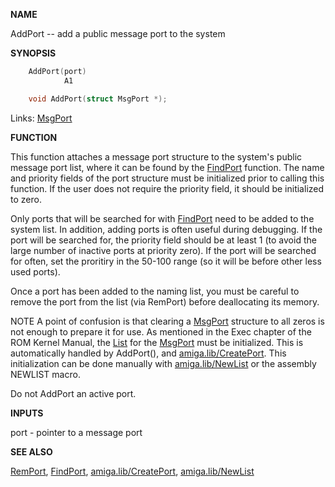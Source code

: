
**NAME**

AddPort -- add a public message port to the system

**SYNOPSIS**

```c
    AddPort(port)
            A1

    void AddPort(struct MsgPort *);

```
Links: [MsgPort](_0099) 

**FUNCTION**

This function attaches a message port structure to the system's
public message port list, where it can be found by the [FindPort](FindPort)
function.  The name and priority fields of the port structure must
be initialized prior to calling this function.  If the user does
not require the priority field, it should be initialized to zero.

Only ports that will be searched for with [FindPort](FindPort) need to
be added to the system list.  In addition, adding ports is often
useful during debugging.  If the port will be searched for,
the priority field should be at least 1 (to avoid the large number
of inactive ports at priority zero).  If the port will be searched
for often, set the proritiry in the 50-100 range (so it will be
before other less used ports).

Once a port has been added to the naming list, you must be careful
to remove the port from the list (via RemPort) before deallocating
its memory.

NOTE
A point of confusion is that clearing a [MsgPort](_0099) structure to all
zeros is not enough to prepare it for use.  As mentioned in the
Exec chapter of the ROM Kernel Manual, the [List](_007D) for the [MsgPort](_0099)
must be initialized.  This is automatically handled by AddPort(),
and [amiga.lib/CreatePort](_0148).  This initialization can be done manually
with [amiga.lib/NewList](_0161) or the assembly NEWLIST macro.

Do not AddPort an active port.

**INPUTS**

port - pointer to a message port

**SEE ALSO**

[RemPort](RemPort), [FindPort](FindPort), [amiga.lib/CreatePort](_0148), [amiga.lib/NewList](_0161)
